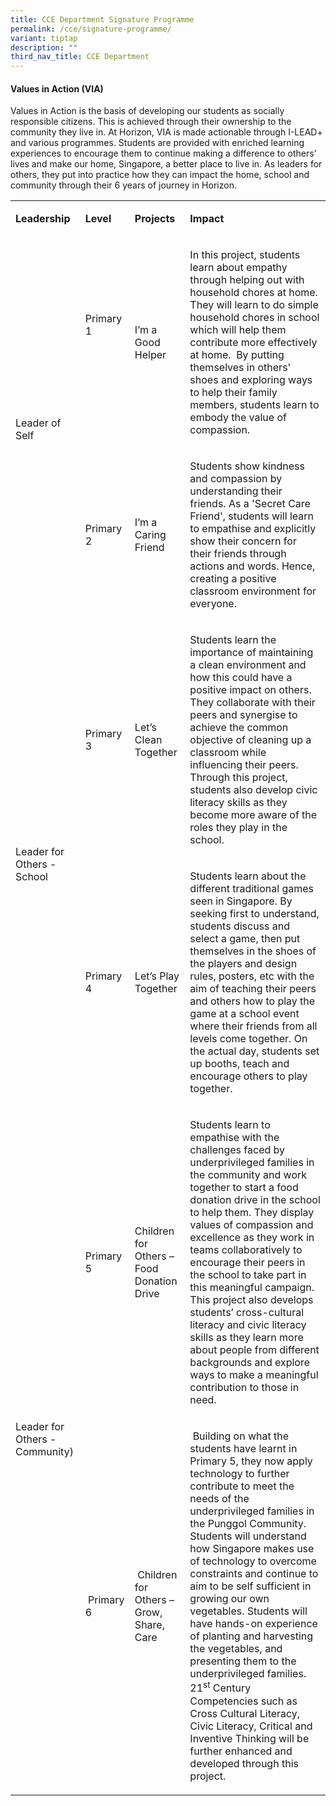 ```yaml
---
title: CCE Department Signature Programme
permalink: /cce/signature-programme/
variant: tiptap
description: ""
third_nav_title: CCE Department
---
```

<h4><strong>Values in Action (VIA)</strong></h4>
<p>Values in Action is the basis of developing our students as socially responsible
citizens. This is achieved through their ownership to the community they
live in. At Horizon, VIA is made actionable through I-LEAD+ and various
programmes. Students are provided with enriched learning experiences to
encourage them to continue making a difference to others’ lives and make
our home, Singapore, a better place to live in. As leaders for others,
they put into practice how they can impact the home, school and community
through their 6 years of journey in Horizon.</p>
<table style="minWidth: 100px">
<colgroup>
<col>
<col>
<col>
<col>
</colgroup>
<tbody>
<tr>
<td rowspan="1" colspan="1">
<p><strong>Leadership</strong>
</p>
</td>
<td rowspan="1" colspan="1">
<p><strong>Level</strong>
</p>
</td>
<td rowspan="1" colspan="1">
<p><strong>Projects</strong>
</p>
</td>
<td rowspan="1" colspan="1">
<p><strong>Impact</strong>
</p>
</td>
</tr>
<tr>
<td rowspan="2" colspan="1">
<p>Leader of Self</p>
</td>
<td rowspan="1" colspan="1">
<p>Primary 1
<br>
<br>
</p>
<p>&nbsp;</p>
</td>
<td rowspan="1" colspan="1">
<p>I’m a Good Helper
<br>
</p>
</td>
<td rowspan="1" colspan="1">
<p>In this project, students learn about empathy through helping out with
household chores at home. They will learn to do simple household chores
in school which will help them contribute more effectively at home.&nbsp;
By putting themselves in others' shoes and exploring ways to help their
family members, students learn to embody the value of compassion.</p>
</td>
</tr>
<tr>
<td rowspan="1" colspan="1">
<p>Primary 2</p>
</td>
<td rowspan="1" colspan="1">
<p>I’m a Caring Friend</p>
</td>
<td rowspan="1" colspan="1">
<p>Students show kindness and compassion by understanding their friends.
As a 'Secret Care Friend', students will learn to empathise and explicitly
show their concern for their friends through actions and words. Hence,
creating a positive classroom environment for everyone.</p>
</td>
</tr>
<tr>
<td rowspan="2" colspan="1">
<p>Leader for Others - School</p>
</td>
<td rowspan="1" colspan="1">
<p>Primary 3
<br>
</p>
</td>
<td rowspan="1" colspan="1">
<p>Let’s Clean Together
<br>
</p>
</td>
<td rowspan="1" colspan="1">
<p>Students learn the importance of maintaining a clean environment and how
this could have a positive impact on others. They collaborate with their
peers and synergise to achieve the common objective of cleaning up a classroom
while influencing their peers. Through this project, students also develop
civic literacy skills as they become more aware of the roles they play
in the school.</p>
</td>
</tr>
<tr>
<td rowspan="1" colspan="1">
<p>Primary 4</p>
</td>
<td rowspan="1" colspan="1">
<p>Let’s Play Together</p>
</td>
<td rowspan="1" colspan="1">
<p>Students learn about the different traditional games seen in Singapore.
By seeking first to understand, students discuss and select a game, then
put themselves in the shoes of the players and design rules, posters, etc
with the aim of teaching their peers and others how to play the game at
a school event where their friends from all levels come together. On the
actual day, students set up booths, teach and encourage others to play
together.</p>
</td>
</tr>
<tr>
<td rowspan="2" colspan="1">
<p>Leader for Others - Community)</p>
<p>&nbsp;</p>
</td>
<td rowspan="1" colspan="1">
<p>Primary 5</p>
<p></p>
<p></p>
</td>
<td rowspan="1" colspan="1">
<p>Children for Others – Food Donation Drive
<br>
</p>
</td>
<td rowspan="1" colspan="1">
<p>Students learn to empathise with the challenges faced by underprivileged
families in the community and work together to start a food donation drive
in the school to help them. They display values of compassion and excellence
as they work in teams collaboratively to encourage their peers in the school
to take part in this meaningful campaign. This project also develops students’
cross-cultural literacy and civic literacy skills as they learn more about
people from different backgrounds and explore ways to make a meaningful
contribution to those in need.</p>
</td>
</tr>
<tr>
<td rowspan="1" colspan="1">
<p>&nbsp;Primary 6</p>
</td>
<td rowspan="1" colspan="1">
<p>&nbsp;Children for Others – Grow, Share, Care</p>
</td>
<td rowspan="1" colspan="1">
<p>&nbsp;Building on what the students have learnt in Primary 5, they now
apply technology to further contribute to meet the needs of the underprivileged
families in the Punggol Community. Students will understand how Singapore
makes use of technology to overcome constraints and continue to aim to
be self sufficient in growing our own vegetables. Students will have hands-on
experience of planting and harvesting the vegetables, and presenting them
to the underprivileged families. 21<sup>st</sup> Century Competencies such
as Cross Cultural Literacy, Civic Literacy, Critical and Inventive Thinking
will be further enhanced and developed through this project.</p>
</td>
</tr>
</tbody>
</table>
<p></p>